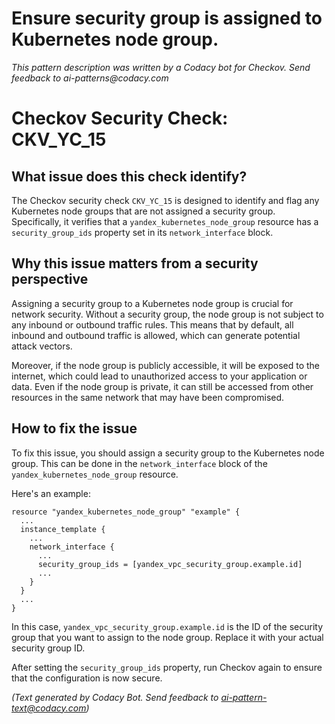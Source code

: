 # Ensure security group is assigned to Kubernetes node group.

_This pattern description was written by a Codacy bot for Checkov. Send feedback to ai-patterns@codacy.com_

# Checkov Security Check: CKV_YC_15

## What issue does this check identify?
The Checkov security check `CKV_YC_15` is designed to identify and flag any Kubernetes node groups that are not assigned a security group. Specifically, it verifies that a `yandex_kubernetes_node_group` resource has a `security_group_ids` property set in its `network_interface` block.

## Why this issue matters from a security perspective
Assigning a security group to a Kubernetes node group is crucial for network security. Without a security group, the node group is not subject to any inbound or outbound traffic rules. This means that by default, all inbound and outbound traffic is allowed, which can generate potential attack vectors. 

Moreover, if the node group is publicly accessible, it will be exposed to the internet, which could lead to unauthorized access to your application or data. Even if the node group is private, it can still be accessed from other resources in the same network that may have been compromised.

## How to fix the issue
To fix this issue, you should assign a security group to the Kubernetes node group. This can be done in the `network_interface` block of the `yandex_kubernetes_node_group` resource.

Here's an example:

```hcl
resource "yandex_kubernetes_node_group" "example" {
  ...
  instance_template {
    ...
    network_interface {
      ...
      security_group_ids = [yandex_vpc_security_group.example.id]
      ...
    }
  }
  ...
}
```

In this case, `yandex_vpc_security_group.example.id` is the ID of the security group that you want to assign to the node group. Replace it with your actual security group ID.

After setting the `security_group_ids` property, run Checkov again to ensure that the configuration is now secure.

_(Text generated by Codacy Bot. Send feedback to ai-pattern-text@codacy.com)_
